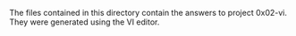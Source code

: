 The files contained in this directory contain the answers to project 0x02-vi. They were generated using the VI editor.
